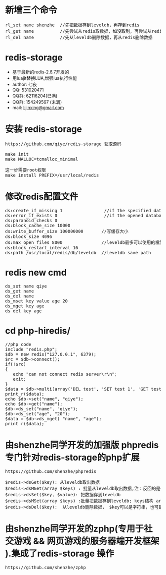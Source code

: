 新增三个命令
=========
<pre>
rl_set name shenzhe  //先把数据存到leveldb，再存到redis
rl_get name          //先尝试从redis取数据，如没取到，再尝试从redis取数据
rl_del name          //先从leveldb删除数据，再从redis删除数据
</pre>


redis-storage
=========
  - 基于最新的redis-2.6.7开发的
  - 用luajit替换LUA,增强lua执行性能
  - author: 七夜
  - QQ: 531020471
  - QQ群: 62116204(已满)
  - QQ群: 154249567 (未满)
  - mail: lijinxing@gmail.com


    
安装 redis-storage
=========
<pre>
https://github.com/qiye/redis-storage 获取源码
    
make init
make MALLOC=tcmalloc_minimal

这一步需要root权限
make install PREFIX=/usr/local/redis
</pre>

修改redis配置文件
=========
<pre>
ds:create_if_missing 1                //if the specified database didn't exist will create a new one
ds:error_if_exists 0                  //if the opened database exsits will throw exception
ds:paranoid_checks 0
ds:block_cache_size 10000
ds:write_buffer_size 100000000       //写缓存大小
ds:block_size 4096
ds:max_open_files 8000               //leveldb最多可以使用的檔案數，一個檔案可以儲存 2MB 的資料。
ds:block_restart_interval 16
ds:path /usr/local/redis/db/leveldb  //leveldb save path
</pre>

redis new cmd
=========
<pre>
ds_set name qiye
ds_get name
ds_del name 
ds_mset key value age 20
ds_mget key age
ds_del key age
</pre>


cd php-hiredis/
=========
<pre>
//php code 
include "redis.php";
$db = new redis("127.0.0.1", 6379);
$rc = $db->connect();
if(!$rc)
{
   echo "can not connect redis server\r\n";
   exit;
}  
$data = $db->multi(array('DEL test', 'SET test 1', 'GET test'));
print_r($data);
echo $db->set("name", "qiye");
echo $db->get("name");
$db->ds_set("name", "qiye");
$db->ds_set("age", "20");
$data = $db->ds_mget( "name", "age");
print_r($data);
</pre>

由shenzhe同学开发的加强版 phpredis 专门针对redis-storage的php扩展
=========
<pre>
https://github.com/shenzhe/phpredis
    
$redis->dsGet($key): 从leveldb取出数据
$redis->dsMGet(array $keys) : 批量从leveldb取出数据,注：反回的是一个string：key1=val1&key2=val2, 需要用 parse_str 获取数组
$redis->dsSet($key, $value): 把数据存到leveldb
$redis->dsMSet(array $keys) :批量把数据存到leveldb; keys结构 array("key1"=>"val1", "key2"=>"val2")
$redis->dsDel($key):  从leveldb删除数据， $key可以是字符串，也可是key的数组集合（相当于批量删除）
</pre>

由shenzhe同学开发的zphp(专用于社交游戏 && 网页游戏的服务器端开发框架 ).集成了redis-storage 操作
=========

<pre>
https://github.com/shenzhe/zphp
</pre>